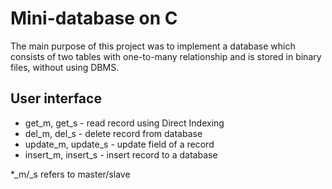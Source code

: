 # Mini-database on C
The main purpose of this project was to implement a database which consists of two tables with one-to-many relationship and is stored in binary files, without using DBMS.
## User interface
- get_m, get_s - read record using Direct Indexing
- del_m, del_s - delete record from database
- update_m, update_s - update field of a record
- insert_m, insert_s - insert record to a database

*_m/_s refers to master/slave